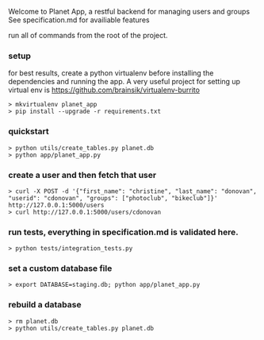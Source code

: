 Welcome to Planet App, a restful backend for managing users and groups
See specification.md for availiable features

run all of commands from the root of the project.

### setup
for best results, create a python virtualenv before installing the
dependencies and running the app.
A very useful project for setting up virtual env is
https://github.com/brainsik/virtualenv-burrito

```
> mkvirtualenv planet_app
> pip install --upgrade -r requirements.txt
```
### quickstart
```
> python utils/create_tables.py planet.db
> python app/planet_app.py
```
### create a user and then fetch that user
```
> curl -X POST -d '{"first_name": "christine", "last_name": "donovan", "userid": "cdonovan", "groups": ["photoclub", "bikeclub"]}' http://127.0.0.1:5000/users
> curl http://127.0.0.1:5000/users/cdonovan
```

### run tests, everything in specification.md is validated here.
```
> python tests/integration_tests.py
```
### set a custom database file
```
> export DATABASE=staging.db; python app/planet_app.py
```

### rebuild a database
```
> rm planet.db
> python utils/create_tables.py planet.db
```
